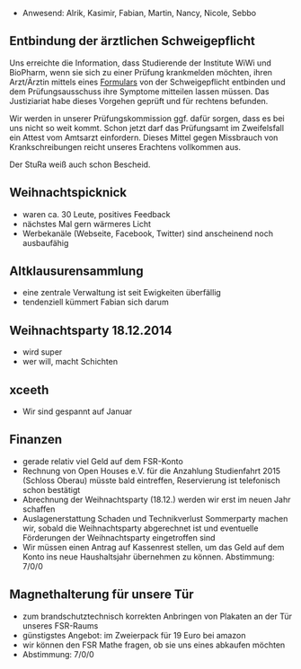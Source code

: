 ---
---

- Anwesend: Alrik, Kasimir, Fabian, Martin, Nancy, Nicole, Sebbo

## Entbindung der ärztlichen Schweigepflicht

Uns erreichte die Information, dass Studierende der Institute WiWi und BioPharm, wenn sie sich zu einer Prüfung krankmelden möchten, ihren Arzt/Ärztin mittels eines [Formulars](http://www.wifa.uni-leipzig.de/fileadmin/user_upload/pruefungsmgmt/2_bachelor/Mitteilungen_Formulare/Pruefungsunfaehigkeit_Attest.pdf) von der Schweigepflicht entbinden und dem Prüfungsausschuss ihre Symptome mitteilen lassen müssen. Das Justiziariat habe dieses Vorgehen geprüft und für rechtens befunden.

Wir werden in unserer Prüfungskommission ggf. dafür sorgen, dass es bei uns nicht so weit kommt. Schon jetzt darf das Prüfungsamt im Zweifelsfall ein Attest vom Amtsarzt einfordern. Dieses Mittel gegen Missbrauch von Krankschreibungen reicht unseres Erachtens vollkommen aus.

Der StuRa weiß auch schon Bescheid.

## Weihnachtspicknick

- waren ca. 30 Leute, positives Feedback
- nächstes Mal gern wärmeres Licht
- Werbekanäle (Webseite, Facebook, Twitter) sind anscheinend noch ausbaufähig

## Altklausurensammlung

- eine zentrale Verwaltung ist seit Ewigkeiten überfällig
- tendenziell kümmert Fabian sich darum

## Weihnachtsparty 18.12.2014

- wird super
- wer will, macht Schichten

## xceeth

- Wir sind gespannt auf Januar

## Finanzen

- gerade relativ viel Geld auf dem FSR-Konto
- Rechnung von Open Houses e.V. für die Anzahlung Studienfahrt 2015 (Schloss Oberau) müsste bald eintreffen, Reservierung ist telefonisch schon bestätigt
- Abrechnung der Weihnachtsparty (18.12.) werden wir erst im neuen Jahr schaffen
- Auslagenerstattung Schaden und Technikverlust Sommerparty machen wir, sobald die Weihnachtsparty abgerechnet ist und eventuelle Förderungen der Weihnachtsparty eingetroffen sind
- Wir müssen einen Antrag auf Kassenrest stellen, um das Geld auf dem Konto ins neue Haushaltsjahr übernehmen zu können. Abstimmung: 7/0/0

## Magnethalterung für unsere Tür

- zum brandschutztechnisch korrekten Anbringen von Plakaten an der Tür unseres FSR-Raums
- günstigstes Angebot: im Zweierpack für 19 Euro bei amazon
- wir können den FSR Mathe fragen, ob sie uns eines abkaufen möchten
- Abstimmung: 7/0/0
